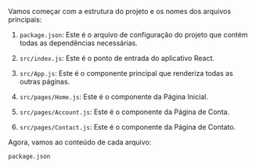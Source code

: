 Vamos começar com a estrutura do projeto e os nomes dos arquivos principais:

1. `package.json`: Este é o arquivo de configuração do projeto que contém todas as dependências necessárias.

2. `src/index.js`: Este é o ponto de entrada do aplicativo React.

3. `src/App.js`: Este é o componente principal que renderiza todas as outras páginas.

4. `src/pages/Home.js`: Este é o componente da Página Inicial.

5. `src/pages/Account.js`: Este é o componente da Página de Conta.

6. `src/pages/Contact.js`: Este é o componente da Página de Contato.

Agora, vamos ao conteúdo de cada arquivo:

`package.json`
